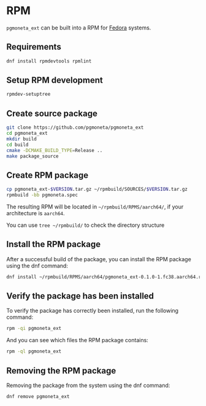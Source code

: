 # RPM

`pgmoneta_ext` can be built into a RPM for [Fedora](https://getfedora.org/) systems.

## Requirements

```sh
dnf install rpmdevtools rpmlint
```

## Setup RPM development

```sh
rpmdev-setuptree
```

## Create source package

```sh
git clone https://github.com/pgmoneta/pgmoneta_ext
cd pgmoneta_ext
mkdir build
cd build
cmake -DCMAKE_BUILD_TYPE=Release ..
make package_source
```

## Create RPM package

```sh
cp pgmoneta_ext-$VERSION.tar.gz ~/rpmbuild/SOURCES/$VERSION.tar.gz
rpmbuild -bb pgmoneta.spec
```

The resulting RPM will be located in `~/rpmbuild/RPMS/aarch64/`, if your architecture is `aarch64`.

You can use `tree ~/rpmbuild/` to check the directory structure

## Install the RPM package

After a successful build of the package, you can install the RPM package using the dnf command:

``` sh
dnf install ~/rpmbuild/RPMS/aarch64/pgmoneta_ext-0.1.0-1.fc38.aarch64.rpm
```

## Verify the package has been installed

To verify the package has correctly been installed, run the following command:

```sh
rpm -qi pgmoneta_ext
```

And you can see which files the RPM package contains:

```sh
rpm -ql pgmoneta_ext
```

## Removing the RPM package

Removing the package from the system using the dnf command:

``` sh
dnf remove pgmoneta_ext
```
